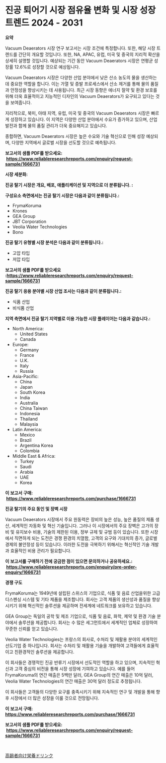 <p><h1>진공 퇴어기 시장 점유율 변화 및 시장 성장 트렌드 2024 - 2031</h1></p><p><strong>요약</strong></p>
<p><p>Vacuum Deaerators 시장 연구 보고서는 시장 조건에 특정합니다. 또한, 해당 시장 트렌드를 간단히 개요할 것입니다. 또한, NA, APAC, 유럽, 미국 및 중국의 지리적 확산을 상세히 설명할 것입니다. 예상되는 기간 동안 Vacuum Deaerators 시장은 연평균 성장률 12.6%로 성장할 것으로 예상됩니다.</p><p>Vacuum Deaerators 시장은 다양한 산업 분야에서 낮은 산소 농도의 물을 생산하는 데 중요한 역할을 합니다. 이는 가열 및 증발 프로세스에서 산소 제거를 통해 물의 품질과 안정성을 향상시키는 데 사용됩니다. 최근 시장 동향은 에너지 절약 및 환경 보호를 위해 더욱 효율적이고 지능적인 디자인의 Vacuum Deaerators가 요구되고 있다는 것을 보여줍니다.</p><p>지리적으로, 북미, 아태 지역, 유럽, 미국 및 중국의 Vacuum Deaerators 시장은 빠르게 성장하고 있습니다. 이 지역은 다양한 산업 분야에서 수요가 증가하고 있으며, 산업 발전과 함께 물의 품질 관리가 더욱 중요해지고 있습니다.</p><p>종합하면, Vacuum Deaerators 시장은 높은 수요와 기술 혁신으로 인해 성장 예상되며, 다양한 지역에서 글로벌 시장을 선도할 것으로 예측됩니다.</p></p>
<p><strong>보고서의 샘플 PDF를 받으세요: &nbsp;<a href="https://www.reliableresearchreports.com/enquiry/request-sample/1666731">https://www.reliableresearchreports.com/enquiry/request-sample/1666731</a></strong></p>
<p><strong>시장 세분화:</strong></p>
<p><strong> 진공 탈기 시장은 개요, 배포, 애플리케이션 및 지역으로 더 분류됩니다. :</strong></p>
<p><strong>구성요소 측면에서는 진공 탈기 시장은 다음과 같이 분류됩니다.:</strong></p>
<p><ul><li>FrymaKoruma</li><li>Krones</li><li>GEA Group</li><li>JBT Corporation</li><li>Veolia Water Technologies</li><li>Bono</li></ul></p>
<p><strong> 진공 탈기 유형별 시장 분석은 다음과 같이 분류됩니다.:</strong></p>
<p><ul><li>고압 타입</li><li>저압 타입</li></ul></p>
<p><strong>보고서의 샘플 PDF를 받으세요 :<a href="https://www.reliableresearchreports.com/enquiry/request-sample/1666731">https://www.reliableresearchreports.com/enquiry/request-sample/1666731</a></strong></p>
<p><strong> 진공 탈기 응용 분야별 시장 산업 조사는 다음과 같이 분류됩니다.:</strong></p>
<p><ul><li>식품 산업</li><li>비식품 산업</li></ul></p>
<p><strong>지역 측면에서 진공 탈기 지역별로 이용 가능한 시장 플레이어는 다음과 같습니다.:</strong></p>
<p><ul>
    <li>
        North America:
        <ul>
            <li>United States</li>
            <li>Canada</li>
        </ul>
    </li>
    <li>
        Europe:
        <ul>
            <li>Germany</li>
            <li>France</li>
            <li>U.K.</li>
            <li>Italy</li>
            <li>Russia</li>
        </ul>
    </li>
    <li>
        Asia-Pacific:
        <ul>
            <li>China</li>
            <li>Japan</li>
            <li>South Korea</li>
            <li>India</li>
            <li>Australia</li>
            <li>China Taiwan</li>
            <li>Indonesia</li>
            <li>Thailand</li>
            <li>Malaysia</li>
        </ul>
    </li>
    <li>
        Latin America:
        <ul>
            <li>Mexico</li>
            <li>Brazil</li>
            <li>Argentina Korea</li>
            <li>Colombia</li>
        </ul>
    </li>
    <li>
        Middle East & Africa:
        <ul>
            <li>Turkey</li>
            <li>Saudi</li>
            <li>Arabia</li>
            <li>UAE</li>
            <li>Korea</li>
        </ul>
    </li>
    </ul></p>
<p><strong>이 보고서 구매: &nbsp;<a href="https://www.reliableresearchreports.com/purchase/1666731">https://www.reliableresearchreports.com/purchase/1666731</a></strong></p>
<p><strong>진공 탈기의 주요 동인 및 장벽 시장</strong></p>
<p><p>Vacuum Deaerators 시장에서 주요 원동력은 장비의 높은 성능, 높은 품질의 제품 생산, 세계적인 자동화 및 혁신 기술입니다. 그러나 이 시장에서의 주요 장벽은 고가의 장비 및 유지보수 비용, 기술의 제한된 이용, 정부 규제 및 규범 등이 있습니다. 또한 시장에서 직면하게 되는 도전은 경쟁 환경의 치열함, 고객의 요구와 기대치의 증가, 글로벌 경제의 불안정성 등이 있습니다. 이러한 도전을 극복하기 위해서는 혁신적인 기술 개발과 효율적인 비용 관리가 필요합니다.</p></p>
<p><strong>이 보고서를 구매하기 전에 궁금한 점이 있으면 문의하거나 공유하세요.: &nbsp;<a href="https://www.reliableresearchreports.com/enquiry/pre-order-enquiry/1666731">https://www.reliableresearchreports.com/enquiry/pre-order-enquiry/1666731</a></strong></p>
<p><strong>경쟁 구도</strong></p>
<p><p>FrymaKoruma는 1949년에 설립된 스위스의 기업으로, 식품 및 음료 산업을위한 고급 디스펜싱 시스템 및 기타 제품을 제조합니다. 회사는 고객 제품의 생산성과 품질을 향상시키기 위해 혁신적인 솔루션을 제공하며 전세계에 네트워크를 보유하고 있습니다.</p><p>GEA Group는 독일의 공학 및 제조 기업으로, 식품 및 음료, 화학, 제약 및 환경 기술 분야에서 솔루션을 제공합니다. 회사는 수 많은 세그먼트에서 세계적인 업체로 성장하여 꾸준한 신뢰를 얻고 있습니다.</p><p>Veolia Water Technologies는 프랑스의 회사로, 수처리 및 재활용 분야의 세계적인 선도기업 중 하나입니다. 회사는 수처리 및 재활용 기술을 개발하여 고객들에게 효율적이고 친환경적인 솔루션을 제공합니다.</p><p>이 회사들은 경쟁적인 진공 반류기 시장에서 선도적인 역할을 하고 있으며, 지속적인 혁신과 고객 중심의 비전을 통해 시장 성장에 기여하고 있습니다. 예를 들어 FrymaKoruma의 연간 매출은 5백만 달러, GEA Group의 연간 매출은 10억 달러, Veolia Water Technologies의 연간 매출은 30억 달러 정도로 추정됩니다.</p><p>이 회사들은 고객들의 다양한 요구를 충족시키기 위해 지속적인 연구 및 개발을 통해 향후 시장에서 더 많은 성장을 이룰 것으로 전망됩니다.</p></p>
<p><strong>이 보고서 구매: &nbsp; <a href="https://www.reliableresearchreports.com/purchase/1666731">https://www.reliableresearchreports.com/purchase/1666731</a></strong></p>
<p><strong>보고서의 샘플 PDF를 받으세요: &nbsp;<a href="https://www.reliableresearchreports.com/enquiry/request-sample/1666731">https://www.reliableresearchreports.com/enquiry/request-sample/1666731</a></strong><strong></strong></p>
<p>&nbsp;</p>
<p><p><a href="https://github.com/lily-u-genius/Market-Research-Report-List-1/blob/main/990050215358.md">高齢者向け栄養ドリンク</a></p></p>